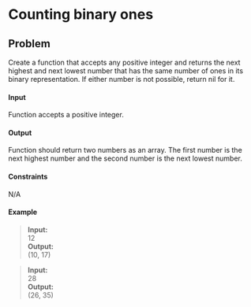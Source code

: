 # Counting binary ones

## Problem

Create a function that accepts any positive integer and returns the next highest and next lowest number that has the same number of ones in its binary representation. If either number is not possible, return nil for it.

#### Input

Function accepts a positive integer.

#### Output

Function should return two numbers as an array. The first number is the next highest number and the second number is the next lowest number.

#### Constraints

N/A

#### Example

> **Input:**  
> 12  
> **Output:**  
> (10, 17)

> **Input:**  
> 28  
> **Output:**  
> (26, 35)
